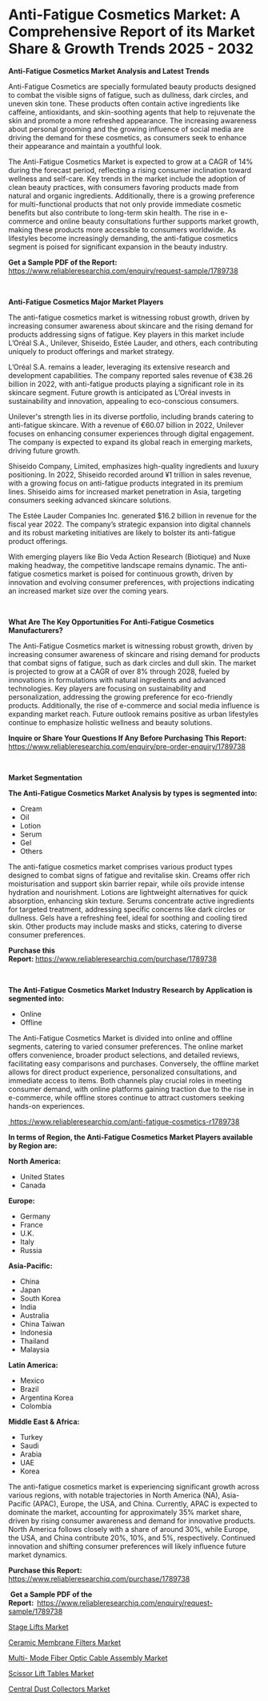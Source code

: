 <p><h1>Anti-Fatigue Cosmetics Market: A Comprehensive Report of its Market Share & Growth Trends 2025 - 2032</h1></p><p><strong>Anti-Fatigue Cosmetics Market Analysis and Latest Trends</strong></p>
<p><p>Anti-Fatigue Cosmetics are specially formulated beauty products designed to combat the visible signs of fatigue, such as dullness, dark circles, and uneven skin tone. These products often contain active ingredients like caffeine, antioxidants, and skin-soothing agents that help to rejuvenate the skin and promote a more refreshed appearance. The increasing awareness about personal grooming and the growing influence of social media are driving the demand for these cosmetics, as consumers seek to enhance their appearance and maintain a youthful look.</p><p>The Anti-Fatigue Cosmetics Market is expected to grow at a CAGR of 14% during the forecast period, reflecting a rising consumer inclination toward wellness and self-care. Key trends in the market include the adoption of clean beauty practices, with consumers favoring products made from natural and organic ingredients. Additionally, there is a growing preference for multi-functional products that not only provide immediate cosmetic benefits but also contribute to long-term skin health. The rise in e-commerce and online beauty consultations further supports market growth, making these products more accessible to consumers worldwide. As lifestyles become increasingly demanding, the anti-fatigue cosmetics segment is poised for significant expansion in the beauty industry.</p></p>
<p><strong>Get a Sample PDF of the Report:&nbsp;</strong> <a href="https://www.reliableresearchiq.com/enquiry/request-sample/1789738?utm_campaign=3139&utm_medium=2&utm_source=Github&utm_content=ia&utm_term=25032025&utm_id=anti-fatigue-cosmetics">https://www.reliableresearchiq.com/enquiry/request-sample/1789738</a></p>
<p>&nbsp;</p>
<p><strong>Anti-Fatigue Cosmetics Major Market Players</strong></p>
<p><p>The anti-fatigue cosmetics market is witnessing robust growth, driven by increasing consumer awareness about skincare and the rising demand for products addressing signs of fatigue. Key players in this market include L’Oréal S.A., Unilever, Shiseido, Estée Lauder, and others, each contributing uniquely to product offerings and market strategy.</p><p>L’Oréal S.A. remains a leader, leveraging its extensive research and development capabilities. The company reported sales revenue of €38.26 billion in 2022, with anti-fatigue products playing a significant role in its skincare segment. Future growth is anticipated as L’Oréal invests in sustainability and innovation, appealing to eco-conscious consumers.</p><p>Unilever's strength lies in its diverse portfolio, including brands catering to anti-fatigue skincare. With a revenue of €60.07 billion in 2022, Unilever focuses on enhancing consumer experiences through digital engagement. The company is expected to expand its global reach in emerging markets, driving future growth.</p><p>Shiseido Company, Limited, emphasizes high-quality ingredients and luxury positioning. In 2022, Shiseido recorded around ¥1 trillion in sales revenue, with a growing focus on anti-fatigue products integrated in its premium lines. Shiseido aims for increased market penetration in Asia, targeting consumers seeking advanced skincare solutions.</p><p>The Estée Lauder Companies Inc. generated $16.2 billion in revenue for the fiscal year 2022. The company’s strategic expansion into digital channels and its robust marketing initiatives are likely to bolster its anti-fatigue product offerings.</p><p>With emerging players like Bio Veda Action Research (Biotique) and Nuxe making headway, the competitive landscape remains dynamic. The anti-fatigue cosmetics market is poised for continuous growth, driven by innovation and evolving consumer preferences, with projections indicating an increased market size over the coming years.</p></p>
<p>&nbsp;</p>
<p><strong>What Are The Key Opportunities For Anti-Fatigue Cosmetics Manufacturers?</strong></p>
<p><p>The Anti-Fatigue Cosmetics market is witnessing robust growth, driven by increasing consumer awareness of skincare and rising demand for products that combat signs of fatigue, such as dark circles and dull skin. The market is projected to grow at a CAGR of over 8% through 2028, fueled by innovations in formulations with natural ingredients and advanced technologies. Key players are focusing on sustainability and personalization, addressing the growing preference for eco-friendly products. Additionally, the rise of e-commerce and social media influence is expanding market reach. Future outlook remains positive as urban lifestyles continue to emphasize holistic wellness and beauty solutions.</p></p>
<p><strong>Inquire or Share Your Questions If Any Before Purchasing This Report:</strong> <a href="https://www.reliableresearchiq.com/enquiry/pre-order-enquiry/1789738?utm_campaign=3139&utm_medium=2&utm_source=Github&utm_content=ia&utm_term=25032025&utm_id=anti-fatigue-cosmetics">https://www.reliableresearchiq.com/enquiry/pre-order-enquiry/1789738</a></p>
<p>&nbsp;</p>
<p><strong>Market Segmentation</strong></p>
<p><strong>The Anti-Fatigue Cosmetics Market Analysis by types is segmented into:</strong></p>
<p><ul><li>Cream</li><li>Oil</li><li>Lotion</li><li>Serum</li><li>Gel</li><li>Others</li></ul></p>
<p><p>The anti-fatigue cosmetics market comprises various product types designed to combat signs of fatigue and revitalise skin. Creams offer rich moisturisation and support skin barrier repair, while oils provide intense hydration and nourishment. Lotions are lightweight alternatives for quick absorption, enhancing skin texture. Serums concentrate active ingredients for targeted treatment, addressing specific concerns like dark circles or dullness. Gels have a refreshing feel, ideal for soothing and cooling tired skin. Other products may include masks and sticks, catering to diverse consumer preferences.</p></p>
<p><strong>Purchase this Report:&nbsp;</strong><a href="https://www.reliableresearchiq.com/purchase/1789738?utm_campaign=3139&utm_medium=2&utm_source=Github&utm_content=ia&utm_term=25032025&utm_id=anti-fatigue-cosmetics">https://www.reliableresearchiq.com/purchase/1789738</a></p>
<p>&nbsp;</p>
<p><strong>The Anti-Fatigue Cosmetics Market Industry Research by Application is segmented into:</strong></p>
<p><ul><li>Online</li><li>Offline</li></ul></p>
<p><p>The Anti-Fatigue Cosmetics Market is divided into online and offline segments, catering to varied consumer preferences. The online market offers convenience, broader product selections, and detailed reviews, facilitating easy comparisons and purchases. Conversely, the offline market allows for direct product experience, personalized consultations, and immediate access to items. Both channels play crucial roles in meeting consumer demand, with online platforms gaining traction due to the rise in e-commerce, while offline stores continue to attract customers seeking hands-on experiences.</p></p>
<p><a href="https://www.reliableresearchiq.com/anti-fatigue-cosmetics-r1789738?utm_campaign=3139&utm_medium=2&utm_source=Github&utm_content=ia&utm_term=25032025&utm_id=anti-fatigue-cosmetics">&nbsp;https://www.reliableresearchiq.com/anti-fatigue-cosmetics-r1789738</a></p>
<p><strong>In terms of Region, the Anti-Fatigue Cosmetics Market Players available by Region are:</strong></p>
<p>
    <p> <strong> North America: </strong>
        <ul>
            <li>United States</li>
            <li>Canada</li>
        </ul>
        </p> 
    <p> <strong> Europe: </strong>
        <ul>
            <li>Germany</li>
            <li>France</li>
            <li>U.K.</li>
            <li>Italy</li>
            <li>Russia</li>
        </ul>
        </p> 
    <p> <strong> Asia-Pacific: </strong>
        <ul>
            <li>China</li>
            <li>Japan</li>
            <li>South Korea</li>
            <li>India</li>
            <li>Australia</li>
            <li>China Taiwan</li>
            <li>Indonesia</li>
            <li>Thailand</li>
            <li>Malaysia</li>
        </ul>
        </p> 
    <p> <strong> Latin America: </strong>
        <ul>
            <li>Mexico</li>
            <li>Brazil</li>
            <li>Argentina Korea</li>
            <li>Colombia</li>
        </ul>
        </p> 
    <p> <strong> Middle East & Africa: </strong>
        <ul>
            <li>Turkey</li>
            <li>Saudi</li>
            <li>Arabia</li>
            <li>UAE</li>
            <li>Korea</li>
        </ul>
    </p>
    </p>
<p><p>The anti-fatigue cosmetics market is experiencing significant growth across various regions, with notable trajectories in North America (NA), Asia-Pacific (APAC), Europe, the USA, and China. Currently, APAC is expected to dominate the market, accounting for approximately 35% market share, driven by rising consumer awareness and demand for innovative products. North America follows closely with a share of around 30%, while Europe, the USA, and China contribute 20%, 10%, and 5%, respectively. Continued innovation and shifting consumer preferences will likely influence future market dynamics.</p></p>
<p><strong>Purchase this Report: </strong><a href="https://www.reliableresearchiq.com/purchase/1789738?utm_campaign=3139&utm_medium=2&utm_source=Github&utm_content=ia&utm_term=25032025&utm_id=anti-fatigue-cosmetics">https://www.reliableresearchiq.com/purchase/1789738</a></p>
<p>&nbsp;<strong>Get a Sample PDF of the Report:&nbsp;&nbsp;</strong><a href="https://www.reliableresearchiq.com/enquiry/request-sample/1789738?utm_campaign=3139&utm_medium=2&utm_source=Github&utm_content=ia&utm_term=25032025&utm_id=anti-fatigue-cosmetics">https://www.reliableresearchiq.com/enquiry/request-sample/1789738</a></p>
<p><strong></strong></p>
<p><p><a href="https://www.linkedin.com/pulse/navigating-stage-lifts-market-size-using-98-cagr-takes-account-ufvgf?utm_campaign=3139&utm_medium=2&utm_source=Github&utm_content=ia&utm_term=25032025&utm_id=anti-fatigue-cosmetics">Stage Lifts Market</a></p><p><a href="https://www.linkedin.com/pulse/ceramic-membrane-filters-market-size-growth-expected-reach-2k7hf?utm_campaign=3139&utm_medium=2&utm_source=Github&utm_content=ia&utm_term=25032025&utm_id=anti-fatigue-cosmetics">Ceramic Membrane Filters Market</a></p><p><a href="https://github.com/ziwersekos/Market-Research-Report-List-1/blob/main/multi-mode-fiber-optic-cable-assembly-market.md?utm_campaign=3139&utm_medium=2&utm_source=Github&utm_content=ia&utm_term=25032025&utm_id=anti-fatigue-cosmetics">Multi- Mode Fiber Optic Cable Assembly Market</a></p><p><a href="https://www.linkedin.com/pulse/in-depth-scissor-lift-tables-market-study-2025-2032-expected-yjiyf?utm_campaign=3139&utm_medium=2&utm_source=Github&utm_content=ia&utm_term=25032025&utm_id=anti-fatigue-cosmetics">Scissor Lift Tables Market</a></p><p><a href="https://www.linkedin.com/pulse/central-dust-collectors-market-outlook-growth-trends-98-cagr-from-t44kf?utm_campaign=3139&utm_medium=2&utm_source=Github&utm_content=ia&utm_term=25032025&utm_id=anti-fatigue-cosmetics">Central Dust Collectors Market</a></p></p>